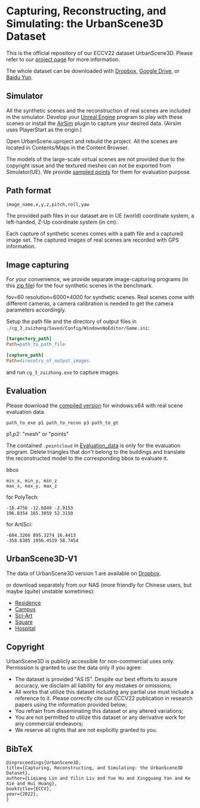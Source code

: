 # Capturing, Reconstructing, and Simulating: the UrbanScene3D Dataset

This is the official repository of our ECCV22 dataset UrbanScene3D. Please refer to our [project page](https://vcc.tech/UrbanScene3D) for more information.

The whole dataset can be downloaded with [Dropbox](https://www.dropbox.com/sh/8g2urrij2fercko/AABi0GclI-f96uYsAdP0D0Yga?dl=0), [Google Drive](https://drive.google.com/drive/folders/1e91lEw56DUBbQgRTo48T3lVjo53SzEOd?usp=sharing), or [Baidu Yun](https://pan.baidu.com/s/1nqurXpbMzFo_-Cmf6eheOw?pwd=7zdg).

## Simulator
All the synthetic scenes and the reconstruction of real scenes are included in the simulator.
Develop your [Unreal Engine](https://www.unrealengine.com/) program to play with these scenes or
install the [AirSim](https://microsoft.github.io/AirSim/apis/) plugin to capture your desired data.
(Airsim uses PlayerStart as the origin.)

Open UrbanScene.uproject and rebuild the project. All the scenes are located in Contents/Maps in the Content Browser.

The models of the large-scale virtual scenes are not provided due to the copyright issue and the textured meshes can not be exported from Simulator(UE). We provide [sampled points](https://github.com/Linxius/UrbanScene3D/releases/download/v0.0.1/UrbanScene3D-virtual_cities-sampled.7z) for them for evaluation purpose.

## Path format
```
image_name,x,y,z,pitch,roll,yaw
```
The provided path files in our dataset are in UE (world) coordinate system, a left-handed, Z-Up coordinate system (in cm).

Each capture of synthetic scenes comes with a path file and a captured image set. The captured images of real scenes are recorded with GPS information.

## Image capturing
For your convenience,
we provide separate image-capturing programs (in this [zip file](https://www.dropbox.com/sh/pw09ebaa6k4phzr/AABsXdqRusZp7WEtQ7qWledOa?dl=0)) for the four synthetic scenes in the benchmark. 

fov=60 resolution=6000*4000 for synthetic scenes. Real scenes come with different cameras, a camera calibration is needed to get the camera parameters accordingly.

Setup the path file and the directory of output files in `./cg_3_zuizhong/Saved/Config/WindowsNoEditor/Game.ini`:
```ini
[targectory_path]
Path=path_to_path_file

[capture_path]
Path=direcotry_of_output_images
```
and run `cg_3_zuizhong.exe` to capture images.

## Evaluation 
Please download the [compiled version](https://github.com/Linxius/UrbanScene3D/releases/download/v0.0.1/Evaluation.zip) for windows:x64 with real scene evaluation data.

```
path_to_exe p1 path_to_recon p3 path_to_gt
```
p1,p2: "mesh" or "points"

The contained `.pointcloud` in [Evaluation_data](https://github.com/Linxius/UrbanScene3D/releases/download/v0.0.1/Evaluation_data.zip) is only for the evaluation program. Delete triangles that don't belong to the buildings and translate the reconstructed model to the corresponding bbox to evaluate it.

bbox 
```
min_x, min_y, min_z
max_x, max_y, max_z
```

for PolyTech:
```
-16.4756 -12.6849 -2.9153
196.8354 165.3059 52.3150
```

for ArtiSci:
```
-604.3266 895.3274 16.4413
-358.6385 1056.4519 58.7454
```

## UrbanScene3D-V1
The data of UrbanScene3D version 1 are available on
[Dropbox](https://www.dropbox.com/sh/mg8pvzwmufpfug3/AADK2C8Zrtlf73tNyUvOJJCka?dl=0).

or download separately from our NAS (more friendly for Chinese users, but maybe (quite) unstable sometimes):
- [Residence](http://szuvccnas.quickconnect.cn/d/s/lSvWkTMbFjecrEwZDx3cV72M5scS2tKA/OxnMJCCChFCGAqEHfVC09VJmO_f-qrga-_LFAaeS27Ag)
- [Campus](http://szuvccnas.quickconnect.cn/d/s/lRrBh8QyqmVQnXgn6Lc41vqnpeZej5bm/Xj3MGE2nOmr9CR_q09lJzYzmtcUGc5XQ-67Hgr9-27Ag)
- [Sci-Art](http://szuvccnas.quickconnect.cn/d/s/lT61obCnx48mOc1FrPtUiuZ8eNCOrEQd/27C8eKMNd1YBpLxJTbYY-jMWU7vRHhbs-5bHAJ9227Ag)
- [Square](http://szuvccnas.quickconnect.cn/d/s/lTcdgzIR95FcFWgXkDBe92EyyjqMHsLy/8fIBdxxvlvckRk3puqWRPlFzG1-BDsU1-27Hgxdq27Ag)
- [Hospital](http://szuvccnas.quickconnect.cn/d/s/lTGZSjPziNZmEUIXnEt8uuT8RyoU44Xg/2RM7OW3HnC_1qDXzsJWXi6QN94DsSc3H-tbHgAMG27Ag)


## Copyright
UrbanScene3D is publicly accessible for non-commercial uses only. Permission is granted to use the data only if you agree:
- The dataset is provided "AS IS". Despite our best efforts to assure accuracy, we disclaim all liability for any mistakes or omissions;
- All works that utilize this dataset including any partial use must include a reference to it. Please correctly cite our ECCV22 publication in research papers using the information provided below;
- You refrain from disseminating this dataset or any altered variations;
- You are not permitted to utilize this dataset or any derivative work for any commercial endeavors;
- We reserve all rights that are not explicitly granted to you.

## BibTeX
```
@inproceedings{UrbanScene3D,
title={Capturing, Reconstructing, and Simulating: the UrbanScene3D Dataset},
author={Liqiang Lin and Yilin Liu and Yue Hu and Xingguang Yan and Ke Xie and Hui Huang},
booktitle={ECCV},
year={2022},
}

```